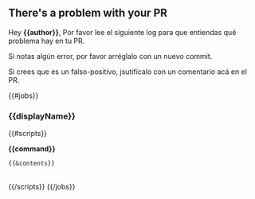 ## There's a problem with your PR

Hey **{{author}}**,
Por favor lee el siguiente log para que entiendas qué problema hay en tu PR.

Si notas algún error, por favor arréglalo con un nuevo commit.

Si crees que es un falso-positivo, jsutifícalo con un comentario acá en el PR.

{{#jobs}}

### {{displayName}}

{{#scripts}}

**{{command}}**

```
{{&contents}}
```

<br />
{{/scripts}}
{{/jobs}}
